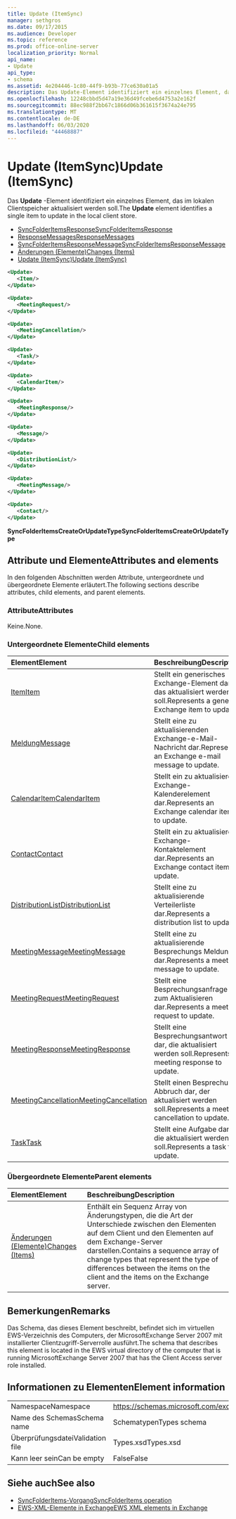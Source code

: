```yaml
---
title: Update (ItemSync)
manager: sethgros
ms.date: 09/17/2015
ms.audience: Developer
ms.topic: reference
ms.prod: office-online-server
localization_priority: Normal
api_name:
- Update
api_type:
- schema
ms.assetid: 4e204446-1c80-44f9-b93b-77ce630a01a5
description: Das Update-Element identifiziert ein einzelnes Element, das im lokalen Clientspeicher aktualisiert werden soll.
ms.openlocfilehash: 12248cbbd5d47a19e36d49fcebe6d4753a2e162f
ms.sourcegitcommit: 88ec988f2bb67c1866d06b361615f3674a24e795
ms.translationtype: MT
ms.contentlocale: de-DE
ms.lasthandoff: 06/03/2020
ms.locfileid: "44468887"
---
```

# <a name="update-itemsync"></a><span data-ttu-id="65d22-103">Update (ItemSync)</span><span class="sxs-lookup"><span data-stu-id="65d22-103">Update (ItemSync)</span></span>

<span data-ttu-id="65d22-104">Das **Update** -Element identifiziert ein einzelnes Element, das im lokalen Clientspeicher aktualisiert werden soll.</span><span class="sxs-lookup"><span data-stu-id="65d22-104">The **Update** element identifies a single item to update in the local client store.</span></span> 
  
- [<span data-ttu-id="65d22-105">SyncFolderItemsResponse</span><span class="sxs-lookup"><span data-stu-id="65d22-105">SyncFolderItemsResponse</span></span>](syncfolderitemsresponse.md) 
- [<span data-ttu-id="65d22-106">ResponseMessages</span><span class="sxs-lookup"><span data-stu-id="65d22-106">ResponseMessages</span></span>](responsemessages.md)  
- [<span data-ttu-id="65d22-107">SyncFolderItemsResponseMessage</span><span class="sxs-lookup"><span data-stu-id="65d22-107">SyncFolderItemsResponseMessage</span></span>](syncfolderitemsresponsemessage.md)  
- [<span data-ttu-id="65d22-108">Änderungen (Elemente)</span><span class="sxs-lookup"><span data-stu-id="65d22-108">Changes (Items)</span></span>](changes-items.md)  
- [<span data-ttu-id="65d22-109">Update (ItemSync)</span><span class="sxs-lookup"><span data-stu-id="65d22-109">Update (ItemSync)</span></span>](update-itemsync.md)
  
```xml
<Update>
   <Item/>
</Update>
```

```xml
<Update>
   <MeetingRequest/>
</Update>
```

```xml
<Update>
   <MeetingCancellation/>
</Update>
```

```xml
<Update>
   <Task/>
</Update>
```

```xml
<Update>
   <CalendarItem/>
</Update>
```

```xml
<Update>
   <MeetingResponse/>
</Update>
```

```xml
<Update>
   <Message/>
</Update>
```

```xml
<Update>
   <DistributionList/>
</Update>
```

```xml
<Update>
   <MeetingMessage/>
</Update>
```

```xml
<Update>
   <Contact/> 
</Update>
```

<span data-ttu-id="65d22-110">**SyncFolderItemsCreateOrUpdateType**</span><span class="sxs-lookup"><span data-stu-id="65d22-110">**SyncFolderItemsCreateOrUpdateType**</span></span>

## <a name="attributes-and-elements"></a><span data-ttu-id="65d22-111">Attribute und Elemente</span><span class="sxs-lookup"><span data-stu-id="65d22-111">Attributes and elements</span></span>

<span data-ttu-id="65d22-112">In den folgenden Abschnitten werden Attribute, untergeordnete und übergeordnete Elemente erläutert.</span><span class="sxs-lookup"><span data-stu-id="65d22-112">The following sections describe attributes, child elements, and parent elements.</span></span>
  
### <a name="attributes"></a><span data-ttu-id="65d22-113">Attribute</span><span class="sxs-lookup"><span data-stu-id="65d22-113">Attributes</span></span>

<span data-ttu-id="65d22-114">Keine.</span><span class="sxs-lookup"><span data-stu-id="65d22-114">None.</span></span>
  
### <a name="child-elements"></a><span data-ttu-id="65d22-115">Untergeordnete Elemente</span><span class="sxs-lookup"><span data-stu-id="65d22-115">Child elements</span></span>

|<span data-ttu-id="65d22-116">**Element**</span><span class="sxs-lookup"><span data-stu-id="65d22-116">**Element**</span></span>|<span data-ttu-id="65d22-117">**Beschreibung**</span><span class="sxs-lookup"><span data-stu-id="65d22-117">**Description**</span></span>|
|:-----|:-----|
|[<span data-ttu-id="65d22-118">Item</span><span class="sxs-lookup"><span data-stu-id="65d22-118">Item</span></span>](item.md) <br/> |<span data-ttu-id="65d22-119">Stellt ein generisches Exchange-Element dar, das aktualisiert werden soll.</span><span class="sxs-lookup"><span data-stu-id="65d22-119">Represents a generic Exchange item to update.</span></span>  <br/> |
|[<span data-ttu-id="65d22-120">Meldung</span><span class="sxs-lookup"><span data-stu-id="65d22-120">Message</span></span>](message-ex15websvcsotherref.md) <br/> |<span data-ttu-id="65d22-121">Stellt eine zu aktualisierenden Exchange-e-Mail-Nachricht dar.</span><span class="sxs-lookup"><span data-stu-id="65d22-121">Represents an Exchange e-mail message to update.</span></span>  <br/> |
|[<span data-ttu-id="65d22-122">CalendarItem</span><span class="sxs-lookup"><span data-stu-id="65d22-122">CalendarItem</span></span>](calendaritem.md) <br/> |<span data-ttu-id="65d22-123">Stellt ein zu aktualisieres Exchange-Kalenderelement dar.</span><span class="sxs-lookup"><span data-stu-id="65d22-123">Represents an Exchange calendar item to update.</span></span>  <br/> |
|[<span data-ttu-id="65d22-124">Contact</span><span class="sxs-lookup"><span data-stu-id="65d22-124">Contact</span></span>](contact.md) <br/> |<span data-ttu-id="65d22-125">Stellt ein zu aktualisieres Exchange-Kontaktelement dar.</span><span class="sxs-lookup"><span data-stu-id="65d22-125">Represents an Exchange contact item to update.</span></span>  <br/> |
|[<span data-ttu-id="65d22-126">DistributionList</span><span class="sxs-lookup"><span data-stu-id="65d22-126">DistributionList</span></span>](distributionlist.md) <br/> |<span data-ttu-id="65d22-127">Stellt eine zu aktualisierende Verteilerliste dar.</span><span class="sxs-lookup"><span data-stu-id="65d22-127">Represents a distribution list to update.</span></span>  <br/> |
|[<span data-ttu-id="65d22-128">MeetingMessage</span><span class="sxs-lookup"><span data-stu-id="65d22-128">MeetingMessage</span></span>](meetingmessage.md) <br/> |<span data-ttu-id="65d22-129">Stellt eine zu aktualisierende Besprechungs Meldung dar.</span><span class="sxs-lookup"><span data-stu-id="65d22-129">Represents a meeting message to update.</span></span>  <br/> |
|[<span data-ttu-id="65d22-130">MeetingRequest</span><span class="sxs-lookup"><span data-stu-id="65d22-130">MeetingRequest</span></span>](meetingrequest.md) <br/> |<span data-ttu-id="65d22-131">Stellt eine Besprechungsanfrage zum Aktualisieren dar.</span><span class="sxs-lookup"><span data-stu-id="65d22-131">Represents a meeting request to update.</span></span>  <br/> |
|[<span data-ttu-id="65d22-132">MeetingResponse</span><span class="sxs-lookup"><span data-stu-id="65d22-132">MeetingResponse</span></span>](meetingresponse.md) <br/> |<span data-ttu-id="65d22-133">Stellt eine Besprechungsantwort dar, die aktualisiert werden soll.</span><span class="sxs-lookup"><span data-stu-id="65d22-133">Represents a meeting response to update.</span></span>  <br/> |
|[<span data-ttu-id="65d22-134">MeetingCancellation</span><span class="sxs-lookup"><span data-stu-id="65d22-134">MeetingCancellation</span></span>](meetingcancellation.md) <br/> |<span data-ttu-id="65d22-135">Stellt einen Besprechungs Abbruch dar, der aktualisiert werden soll.</span><span class="sxs-lookup"><span data-stu-id="65d22-135">Represents a meeting cancellation to update.</span></span>  <br/> |
|[<span data-ttu-id="65d22-136">Task</span><span class="sxs-lookup"><span data-stu-id="65d22-136">Task</span></span>](task.md) <br/> |<span data-ttu-id="65d22-137">Stellt eine Aufgabe dar, die aktualisiert werden soll.</span><span class="sxs-lookup"><span data-stu-id="65d22-137">Represents a task to update.</span></span>  <br/> |
   
### <a name="parent-elements"></a><span data-ttu-id="65d22-138">Übergeordnete Elemente</span><span class="sxs-lookup"><span data-stu-id="65d22-138">Parent elements</span></span>

|<span data-ttu-id="65d22-139">**Element**</span><span class="sxs-lookup"><span data-stu-id="65d22-139">**Element**</span></span>|<span data-ttu-id="65d22-140">**Beschreibung**</span><span class="sxs-lookup"><span data-stu-id="65d22-140">**Description**</span></span>|
|:-----|:-----|
|[<span data-ttu-id="65d22-141">Änderungen (Elemente)</span><span class="sxs-lookup"><span data-stu-id="65d22-141">Changes (Items)</span></span>](changes-items.md) <br/> |<span data-ttu-id="65d22-142">Enthält ein Sequenz Array von Änderungstypen, die die Art der Unterschiede zwischen den Elementen auf dem Client und den Elementen auf dem Exchange-Server darstellen.</span><span class="sxs-lookup"><span data-stu-id="65d22-142">Contains a sequence array of change types that represent the type of differences between the items on the client and the items on the Exchange server.</span></span>  <br/> |
   
## <a name="remarks"></a><span data-ttu-id="65d22-143">Bemerkungen</span><span class="sxs-lookup"><span data-stu-id="65d22-143">Remarks</span></span>

<span data-ttu-id="65d22-144">Das Schema, das dieses Element beschreibt, befindet sich im virtuellen EWS-Verzeichnis des Computers, der MicrosoftExchange Server 2007 mit installierter Clientzugriff-Serverrolle ausführt.</span><span class="sxs-lookup"><span data-stu-id="65d22-144">The schema that describes this element is located in the EWS virtual directory of the computer that is running MicrosoftExchange Server 2007 that has the Client Access server role installed.</span></span>
  
## <a name="element-information"></a><span data-ttu-id="65d22-145">Informationen zu Elementen</span><span class="sxs-lookup"><span data-stu-id="65d22-145">Element information</span></span>

|||
|:-----|:-----|
|<span data-ttu-id="65d22-146">Namespace</span><span class="sxs-lookup"><span data-stu-id="65d22-146">Namespace</span></span>  <br/> |https://schemas.microsoft.com/exchange/services/2006/types  <br/> |
|<span data-ttu-id="65d22-147">Name des Schemas</span><span class="sxs-lookup"><span data-stu-id="65d22-147">Schema name</span></span>  <br/> |<span data-ttu-id="65d22-148">Schematypen</span><span class="sxs-lookup"><span data-stu-id="65d22-148">Types schema</span></span>  <br/> |
|<span data-ttu-id="65d22-149">Überprüfungsdatei</span><span class="sxs-lookup"><span data-stu-id="65d22-149">Validation file</span></span>  <br/> |<span data-ttu-id="65d22-150">Types.xsd</span><span class="sxs-lookup"><span data-stu-id="65d22-150">Types.xsd</span></span>  <br/> |
|<span data-ttu-id="65d22-151">Kann leer sein</span><span class="sxs-lookup"><span data-stu-id="65d22-151">Can be empty</span></span>  <br/> |<span data-ttu-id="65d22-152">False</span><span class="sxs-lookup"><span data-stu-id="65d22-152">False</span></span>  <br/> |
   
## <a name="see-also"></a><span data-ttu-id="65d22-153">Siehe auch</span><span class="sxs-lookup"><span data-stu-id="65d22-153">See also</span></span>

- [<span data-ttu-id="65d22-154">SyncFolderItems-Vorgang</span><span class="sxs-lookup"><span data-stu-id="65d22-154">SyncFolderItems operation</span></span>](syncfolderitems-operation.md)
- [<span data-ttu-id="65d22-155">EWS-XML-Elemente in Exchange</span><span class="sxs-lookup"><span data-stu-id="65d22-155">EWS XML elements in Exchange</span></span>](ews-xml-elements-in-exchange.md)

